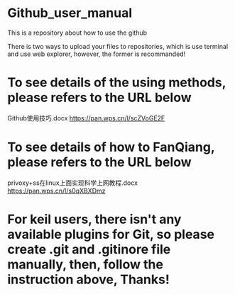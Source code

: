 # Github_user_manual
This is a repository about how to use the github

There is two ways to upload your files to repositories, which is use terminal and use web explorer, however, the former is recommanded!
# To see details of the using methods, please refers to the URL below
Github使用技巧.docx https://pan.wps.cn/l/scZVoGE2F
# To see details of how to FanQiang, please refers to the URL below
privoxy+ss在linux上面实现科学上网教程.docx https://pan.wps.cn/l/s0qXBXDmz
# For keil users, there isn't any available plugins for Git, so please create .git and .gitinore file manually, then, follow the instruction above, Thanks!
